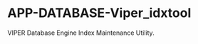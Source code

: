 APP-DATABASE-Viper_idxtool
==========================

VIPER Database Engine Index  Maintenance Utility.
